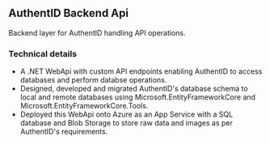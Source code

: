 ## AuthentID Backend Api
Backend layer for AuthentID handling API operations.

### Technical details
- A .NET WebApi with custom API endpoints enabling AuthentID to access databases and perform databse operations. 
- Designed, developed and migrated AuthentID's database schema to local and remote databases using Microsoft.EntityFrameworkCore and Microsoft.EntityFrameworkCore.Tools.
- Deployed this WebApi onto Azure as an App Service with a SQL database and Blob Storage to store raw data and images as per AuthentID's requirements.
